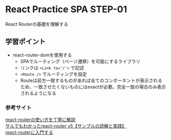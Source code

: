 # React Practice SPA STEP-01
React Routerの基礎を理解する

## 学習ポイント
- react-router-domを使用する
  - SPAでルーティング（ページ遷移）を可能にするライブラリ
  - リンクは `<Link to='/'>` で記述
  - `<Route />` でルーティングを設定
  - Routeは前方一致するものがあれば全てのコンポーネントが表示されるため、一致させたくないものにはexactが必要。完全一致の場合のみ表示されるようになる

### 参考サイト
[react-routerの使い方を丁寧に解説](https://dezanari.com/react-react-router/)  
[サルでもわかったreact-router v5【サンプルの読解と実践】](https://qiita.com/Ikko_Kojima/items/ab1fa2677fd7b5707dd5)  
[react-routerに入門する](https://qiita.com/NanayaKto/items/95aecae94837ccac1f77)